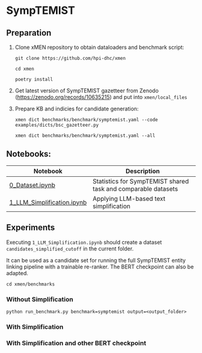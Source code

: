 # SympTEMIST

## Preparation

1. Clone xMEN repository to obtain dataloaders and benchmark script:

    `git clone https://github.com/hpi-dhc/xmen`

    `cd xmen`

    `poetry install`

2. Get latest version of SympTEMIST gazetteer from Zenodo (https://zenodo.org/records/10635215) and put into `xmen/local_files`

3. Prepare KB and indicies for candidate generation:

    `xmen dict benchmarks/benchmark/symptemist.yaml --code examples/dicts/bsc_gazetteer.py`

    `xmen dict benchmarks/benchmark/symptemist.yaml --all`


## Notebooks:

|Notebook|Description|
|---|---|
|[0_Dataset.ipynb](0_Dataset.ipynb)|Statistics for SympTEMIST shared task and comparable datasets|
|[1_LLM_Simplification.ipynb](1_LLM_Simplification.ipynb)|Applying LLM-based text simplification|
 
## Experiments

Executing `1_LLM_Simplification.ipynb` should create a dataset `candidates_simplified_cutoff` in the current folder.

It can be used as a candidate set for running the full SympTEMIST entity linking pipeline with a trainable re-ranker.
The BERT checkpoint can also be adapted.

`cd xmen/benchmarks`

### Without Simplification

`python run_benchmark.py benchmark=symptemist output=<output_folder>`

### With Simplification

### With Simplification and other BERT checkpoint

